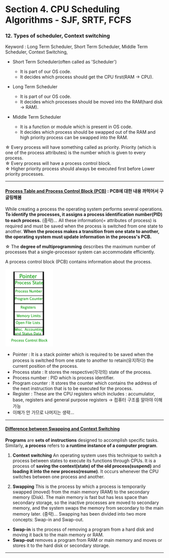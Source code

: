 # Section 4. CPU Scheduling Algorithms - SJF, SRTF, FCFS

### 12. Types of scheduler, Context switching


Keyword : Long Term Scheduler, Short Term Scheduler, Middle Term Scheduler, Context Switching, 


- Short Term Scheduler(often called as 'Scheduler')
  - It is part of our OS code.
  - It decides which process should get the CPU first(RAM -> CPU).

- Long Term Scheduler
  - It is part of our OS code.
  - It decides which processes should be moved into the RAM(hard disk -> RAM).

- Middle Term Scheduler
  - It is a function or module which is present in OS code.
  - It decides which process should be swapped out of the RAM and high priority process can be swapped into the RAM.  

☆ Every process will have something called as priority. Priority (which is one of the process attributes) is the number which is given to every process. <br>
☆ Every process will have a process control block. <br>
☆ Higher priority process should always be executed first before Lower priority processes. <br>

***
#### [Process Table and Process Control Block (PCB)](https://www.geeksforgeeks.org/process-table-and-process-control-block-pcb/) : PCB에 대한 내용 까먹어서 구글링해봄

While creating a process the operating system performs several operations. **To identify the processes, it assigns a process identification number(PID) to each process.** (중략)... All these information(= attributes of process) is required and must be saved when the process is switched from one state to another. **When the process makes a transition from one state to another, the operating system must update information in the process's PCB.**

☆ The **degree of multiprogramming** describes the maximum number of processes that a single-processor system can accommodate efficiently.

A process control block (PCB) contains information about the process.

<img src="./images/process-table.jpg" height = 30% width = 30%>

- Pointer : It is a stack pointer which is required to be saved when the process is switched from one state to another to retain(유지하다) the current position of the process.
- Process state : It stores the respective(각각의) state of the process.
- Process number : PID which is process identifier.
- Program counter : It stores the counter which contains the address of the next instruction that is to be executed for the process.
- Register : These are the CPU registers which includes : accumulator, base, registers and general purpose registers -> 컴퓨터 구조를 알아야 이해 가능
- 이해가 안 가므로 나머지는 생략...
***
#### [Difference between Swapping and Context Switching](https://www.geeksforgeeks.org/difference-between-swapping-and-context-switching/#:~:text=An%20operating%20system%20uses%20this,between%20one%20process%20and%20another.)

**Programs** are **sets of instructions** designed to accomplish specific tasks. Similarly, **a process** refers to **a runtime instance of a computer program**.

1. **Context switching**
An operating system uses this technique to switch a process between states to execute its functions through CPUs. It is a process of **saving the context(state) of the old process(suspend)** and **loading it into the new process(resume)**. It occurs whenever the CPU switches between one process and another. 

2. **Swapping**
This is the process by which a process is temporarily swapped (moved) from the main memory (RAM) to the secondary memory (Disk). The main memory is fast but has less space than secondary storage, so the inactive processes are moved to secondary memory, and the system swaps the memory from secondary to the main memory later. (중략)... Swapping has been divided into two more concepts: Swap-in and Swap-out.

- **Swap-in** is the process of removing a program from a hard disk and moving it back to the main memory or RAM.
- **Swap-out** removes a program from RAM or main memory and moves or stores it to the hard disk or secondary storage.
***